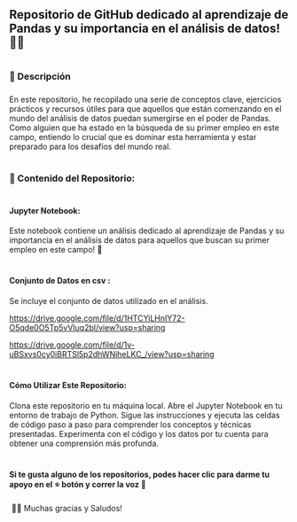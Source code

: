 # <h2> Repositorio de GitHub dedicado al aprendizaje de Pandas y su importancia en el análisis de datos! 🐼💼<h2>


# <h3>📝 Descripción<h3>
En este repositorio, he recopilado una serie de conceptos clave, ejercicios prácticos y recursos útiles para que aquellos que están comenzando en el mundo del análisis de datos puedan sumergirse en el poder de Pandas. Como alguien que ha estado en la búsqueda de su primer empleo en este campo, entiendo lo crucial que es dominar esta herramienta y estar preparado para los desafíos del mundo real.


# <h3>🎯 Contenido del Repositorio:<h3>

# <h4> Jupyter Notebook: <h4>
Este notebook contiene un análisis dedicado al aprendizaje de Pandas y su importancia en el análisis de datos para aquellos que buscan su primer empleo en este campo! 🐼

# <h4> Conjunto de Datos en csv : <h4>
Se incluye el conjunto de datos utilizado en el análisis. 

https://drive.google.com/file/d/1HTCYiLHnIY72-O5qde0O5Tp5vVIuq2bl/view?usp=sharing

https://drive.google.com/file/d/1v-uBSxvs0cy0iBRTSl5p2dhWNiheLKC_/view?usp=sharing

# <h4> Cómo Utilizar Este Repositorio: <h4>
Clona este repositorio en tu máquina local.
Abre el Jupyter Notebook en tu entorno de trabajo de Python.
Sigue las instrucciones y ejecuta las celdas de código paso a paso para comprender los conceptos y técnicas presentadas.
Experimenta con el código y los datos por tu cuenta para obtener una comprensión más profunda.
# <h4> Si te gusta alguno de los repositorios, podes hacer clic para darme tu apoyo en el ⭐️ botón y correr la voz 🦄⁣ <h4>
⁣
👩‍💻 Muchas gracias y Saludos!⁣
